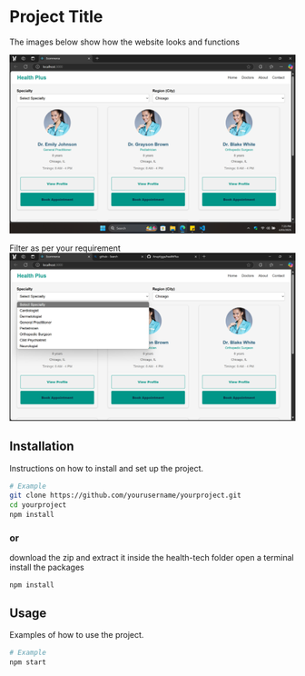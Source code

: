 # Project Title

The images below show how the website looks and functions

![Project Image](./Screenshot%202025-03-04%20192521.png)

Filter as per your requirement
![Project Image](./Screenshot%202025-03-04%20193722.png)


## Installation

Instructions on how to install and set up the project.

```bash
# Example
git clone https://github.com/yourusername/yourproject.git
cd yourproject
npm install
```
### or
download the zip and extract it
inside the health-tech folder open a terminal
install the packages 
```
npm install
```

## Usage

Examples of how to use the project.

```bash
# Example
npm start
```